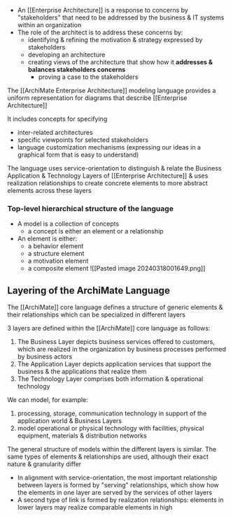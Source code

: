 - An [[Enterprise Architecture]] is a response to concerns by "stakeholders" that need to be addressed by the business & IT systems within an organization
- The role of the architect is to address these concerns by:
	- identifying & refining the motivation & strategy expressed by stakeholders
	- developing an architecture
	- creating views of the architecture that show how it **addresses & balances stakeholders concerns**
		- proving a case to the stakeholders

The [[ArchiMate Enterprise Architecture]] modeling language provides a uniform representation for diagrams that describe [[Enterprise Architecture]]

It includes concepts for specifying
- inter-related architectures
- specific viewpoints for selected stakeholders
- language customization mechanisms
(expressing our ideas in a graphical form that is easy to understand)

The language uses service-orientation to distinguish & relate the Business Application & Technology Layers of [[Enterprise Architecture]] & uses realization relationships to create concrete elements to more abstract elements across these layers

### Top-level hierarchical structure of the language
- A model is a collection of concepts
	- a concept is either an element or a relationship
- An element is either:
	- a behavior element
	- a structure element
	- a motivation element
	- a composite element
![[Pasted image 20240318001649.png]]

## Layering of the ArchiMate Language
The [[ArchiMate]] core language defines a structure of generic elements & their relationships which can be specialized in different layers

3 layers are defined within the [[ArchiMate]] core language as follows:
1. The Business Layer depicts business services offered to customers, which are realized in the organization by business processes performed by business actors
2. The Application Layer depicts application services that support the business & the applications that realize them
3. The Technology Layer comprises both information & operational technology

We can model, for example:
1. processing, storage, communication technology
	in support of the application world & Business Layers
2. model operational or physical technology 
	with facilities, physical equipment, materials & distribution networks

The general structure of models within the different layers is similar. The same types of elements & relationships are used, although their exact nature & granularity differ
- In alignment with service-orientation, the most important relationship between layers is formed by "serving" relationships, which show how the elements in one layer are served by the services of other layers
- A second type of link is formed by realization relationships: elements in lower layers may realize comparable elements in high